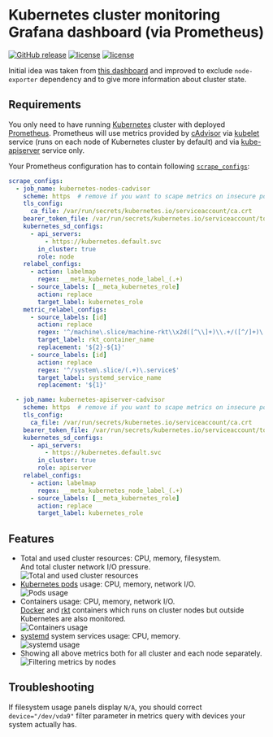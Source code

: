 Kubernetes cluster monitoring Grafana dashboard (via Prometheus)
================================================================

[![GitHub release](https://img.shields.io/github/release/instrumentisto/grafana-dashboard-kubernetes-prometheus.svg)](https://github.com/instrumentisto/grafana-dashboard-kubernetes-prometheus)
[![license](https://img.shields.io/github/license/mashape/apistatus.svg?maxAge=2592000)](https://github.com/instrumentisto/grafana-dashboard-kubernetes-prometheus/blob/master/LICENSE.md)
[![license](https://img.shields.io/badge/grafana.net-link-blue.svg)](https://grafana.net/dashboards/303)

Initial idea was taken from [this dashboard](https://grafana.net/dashboards/162)
and improved to exclude `node-exporter` dependency and to give more information
about cluster state.



## Requirements

You only need to have running [Kubernetes](http://kubernetes.io) cluster with 
deployed [Prometheus](https://prometheus.io).
Prometheus will use metrics provided by [cAdvisor](https://github.com/google/cadvisor) 
via [kubelet](http://kubernetes.io/docs/admin/kubelet) service (runs on
each node of Kubernetes cluster by default) and via 
[kube-apiserver](http://kubernetes.io/docs/admin/kube-apiserver) service only.

Your Prometheus configuration has to contain following
[`scrape_configs`](https://prometheus.io/docs/operating/configuration/#scrape_config): 
```yaml
scrape_configs:
  - job_name: kubernetes-nodes-cadvisor
    scheme: https  # remove if you want to scape metrics on insecure port
    tls_config:
      ca_file: /var/run/secrets/kubernetes.io/serviceaccount/ca.crt
    bearer_token_file: /var/run/secrets/kubernetes.io/serviceaccount/token
    kubernetes_sd_configs:
      - api_servers:
          - https://kubernetes.default.svc
        in_cluster: true
        role: node
    relabel_configs:
      - action: labelmap
        regex: __meta_kubernetes_node_label_(.+)
      - source_labels: [__meta_kubernetes_role]
        action: replace
        target_label: kubernetes_role
    metric_relabel_configs:
      - source_labels: [id]
        action: replace
        regex: '^/machine\.slice/machine-rkt\\x2d([^\\]+)\\.+/([^/]+)\.service$'
        target_label: rkt_container_name
        replacement: '${2}-${1}'
      - source_labels: [id]
        action: replace
        regex: '^/system\.slice/(.+)\.service$'
        target_label: systemd_service_name
        replacement: '${1}'

  - job_name: kubernetes-apiserver-cadvisor
    scheme: https  # remove if you want to scape metrics on insecure port
    tls_config:
      ca_file: /var/run/secrets/kubernetes.io/serviceaccount/ca.crt
    bearer_token_file: /var/run/secrets/kubernetes.io/serviceaccount/token
    kubernetes_sd_configs:
      - api_servers:
          - https://kubernetes.default.svc
        in_cluster: true
        role: apiserver
    relabel_configs:
      - action: labelmap
        regex: __meta_kubernetes_node_label_(.+)
      - source_labels: [__meta_kubernetes_role]
        action: replace
        target_label: kubernetes_role
```



## Features

- Total and used cluster resources: CPU, memory, filesystem.  
  And total cluster network I/O pressure.  
  ![Total and used cluster resources](https://raw.githubusercontent.com/instrumentisto/grafana-dashboard-kubernetes-prometheus/master/screens/total.png)
- [Kubernetes pods](http://kubernetes.io/docs/user-guide/pods) usage:
  CPU, memory, network I/O.  
  ![Pods usage](https://raw.githubusercontent.com/instrumentisto/grafana-dashboard-kubernetes-prometheus/master/screens/pods.png)
- Containers usage: CPU, memory, network I/O.  
  [Docker](https://www.docker.com) and [rkt](https://coreos.com/rkt) containers
  which runs on cluster nodes but outside Kubernetes are also monitored.  
  ![Containers usage](https://raw.githubusercontent.com/instrumentisto/grafana-dashboard-kubernetes-prometheus/master/screens/containers.png)
- [systemd](https://freedesktop.org/wiki/Software/systemd) system services
  usage: CPU, memory.  
  ![systemd usage](https://raw.githubusercontent.com/instrumentisto/grafana-dashboard-kubernetes-prometheus/master/screens/systemd.png)
- Showing all above metrics both for all cluster and each node separately.  
  ![Filtering metrics by nodes](https://raw.githubusercontent.com/instrumentisto/grafana-dashboard-kubernetes-prometheus/master/screens/by_nodes.png)



## Troubleshooting

If filesystem usage panels display `N/A`, you should correct
`device="/dev/vda9"` filter parameter in metrics query with devices your system
actually has.

